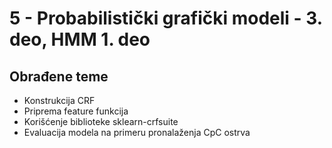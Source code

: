 # 5 - Probabilistički grafički modeli - 3. deo, HMM 1. deo
## Obrađene teme
* Konstrukcija CRF
* Priprema feature funkcija
* Korišćenje biblioteke sklearn-crfsuite
* Evaluacija modela na primeru pronalaženja CpC ostrva